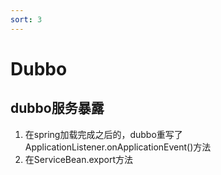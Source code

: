 ```yaml
---
sort: 3
---
```


# Dubbo

## dubbo服务暴露

1. 在spring加载完成之后的，dubbo重写了ApplicationListener.onApplicationEvent()方法
2. 在ServiceBean.export方法